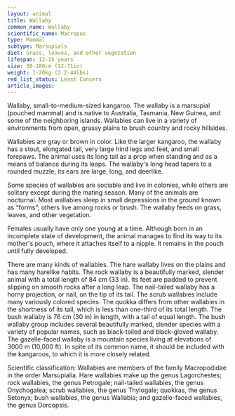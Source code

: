 ```yaml
---
layout: animal
title: Wallaby
common_name: Wallaby
scientific_name: Macropus
type: Mammal
subtype: Marsupials
diet: Grass, leaves, and other vegetation
lifespan: 12-15 years
size: 30-180cm (12-71in)
weight: 1-20kg (2.2-44lbs)
red_list_status: Least Concern
article_images: 
---
```


Wallaby, small-to-medium-sized kangaroo. The wallaby is a marsupial (pouched mammal) and is native to Australia, Tasmania, New Guinea, and some of the neighboring islands. Wallabies can live in a variety of environments from open, grassy plains to brush country and rocky hillsides.

Wallabies are gray or brown in color. Like the larger kangaroo, the wallaby has a stout, elongated tail, very large hind legs and feet, and small forepaws. The animal uses its long tail as a prop when standing and as a means of balance during its leaps. The wallaby's long head tapers to a rounded muzzle; its ears are large, long, and deerlike.

Some species of wallabies are sociable and live in colonies, while others are solitary except during the mating season. Many of the animals are nocturnal. Most wallabies sleep in small depressions in the ground known as “forms”; others live among rocks or brush. The wallaby feeds on grass, leaves, and other vegetation.

Females usually have only one young at a time. Although born in an incomplete state of development, the animal manages to find its way to its mother's pouch, where it attaches itself to a nipple. It remains in the pouch until fully developed.

There are many kinds of wallabies. The hare wallaby lives on the plains and has many harelike habits. The rock wallaby is a beautifully marked, slender animal with a total length of 84 cm (33 in). Its feet are padded to prevent slipping on smooth rocks after a long leap. The nail-tailed wallaby has a horny projection, or nail, on the tip of its tail. The scrub wallabies include many variously colored species. The quokka differs from other wallabies in the shortness of its tail, which is less than one-third of its total length. The bush wallaby is 76 cm (30 in) in length, with a tail of equal length. The bush wallaby group includes several beautifully marked, slender species with a variety of popular names, such as black-tailed and black-gloved wallaby. The gazelle-faced wallaby is a mountain species living at elevations of 3000 m (10,000 ft). In spite of its common name, it should be included with the kangaroos, to which it is more closely related.

Scientific classification: Wallabies are members of the family Macropodidae in the order Marsupialia. Hare wallabies make up the genus Lagorchestes; rock wallabies, the genus Petrogale; nail-tailed wallabies, the genus Onychogalea; scrub wallabies, the genus Thylogale; quokkas, the genus Setonyx; bush wallabies, the genus Wallabia; and gazelle-faced wallabies, the genus Dorcopsis.